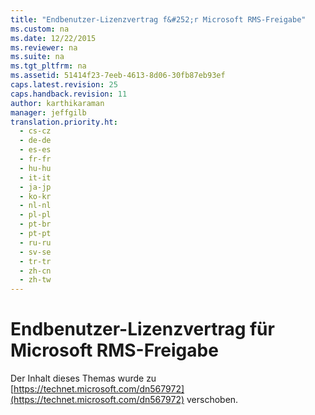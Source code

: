 ```yaml
---
title: "Endbenutzer-Lizenzvertrag f&#252;r Microsoft RMS-Freigabe"
ms.custom: na
ms.date: 12/22/2015
ms.reviewer: na
ms.suite: na
ms.tgt_pltfrm: na
ms.assetid: 51414f23-7eeb-4613-8d06-30fb87eb93ef
caps.latest.revision: 25
caps.handback.revision: 11
author: karthikaraman
manager: jeffgilb
translation.priority.ht: 
  - cs-cz
  - de-de
  - es-es
  - fr-fr
  - hu-hu
  - it-it
  - ja-jp
  - ko-kr
  - nl-nl
  - pl-pl
  - pt-br
  - pt-pt
  - ru-ru
  - sv-se
  - tr-tr
  - zh-cn
  - zh-tw
---
```

# Endbenutzer-Lizenzvertrag f&#252;r Microsoft RMS-Freigabe
Der Inhalt dieses Themas wurde zu [https://technet.microsoft.com/dn567972](https://technet.microsoft.com/dn567972) verschoben.


